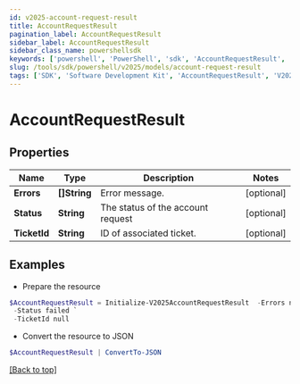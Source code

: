 ```yaml
---
id: v2025-account-request-result
title: AccountRequestResult
pagination_label: AccountRequestResult
sidebar_label: AccountRequestResult
sidebar_class_name: powershellsdk
keywords: ['powershell', 'PowerShell', 'sdk', 'AccountRequestResult', 'V2025AccountRequestResult'] 
slug: /tools/sdk/powershell/v2025/models/account-request-result
tags: ['SDK', 'Software Development Kit', 'AccountRequestResult', 'V2025AccountRequestResult']
---
```



# AccountRequestResult

## Properties

Name | Type | Description | Notes
------------ | ------------- | ------------- | -------------
**Errors** | **[]String** | Error message. | [optional] 
**Status** | **String** | The status of the account request | [optional] 
**TicketId** | **String** | ID of associated ticket. | [optional] 

## Examples

- Prepare the resource
```powershell
$AccountRequestResult = Initialize-V2025AccountRequestResult  -Errors null `
 -Status failed `
 -TicketId null
```

- Convert the resource to JSON
```powershell
$AccountRequestResult | ConvertTo-JSON
```


[[Back to top]](#) 

